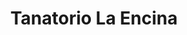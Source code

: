 ---
title: "Tanatorio La Encina"
url: /villafranca-del-bierzo/tanatorio-la-encina/
shop: Bestattungen
---